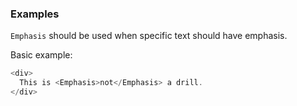 ### Examples

`Emphasis` should be used when specific text should have emphasis.

Basic example:

```js { "props": { "data-description": "basic" } }
<div>
  This is <Emphasis>not</Emphasis> a drill.
</div>
```
